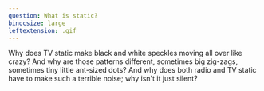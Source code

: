 ```yaml
---
question: What is static?
binocsize: large
leftextension: .gif
---
```


Why does TV static make black and white speckles moving all over like crazy? And why are those patterns different, sometimes big zig-zags, sometimes tiny little ant-sized dots? And why does both radio and TV static have to make such a terrible noise; why isn't it just silent?
